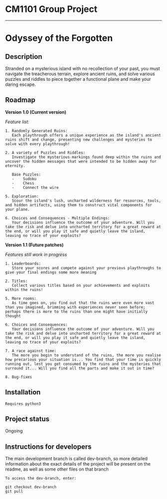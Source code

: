 
# CM1101 Group Project
***

# Odyssey of the Forgotten

## Description
Stranded on a mysterious island with no recollection of your past, you must navigate the treacherous terrain, explore ancient ruins, and solve various puzzles and riddles to piece together a functional plane and make your daring escape.

## Roadmap
**Version 1.0 (Current version)**

*Feature list:*
```
1. Randomly Generated Ruins: 
   Each playthrough offers a unique experience as the island's ancient ruins shift and change, presenting new challenges and mysteries to solve with every playthrough!

2. A variety of Puzzles and Riddles: 
   Investigate the mysterious markings found deep within the ruins and uncover the hidden messages that were intended to be hidden away for eternity.
   
   Base Puzzles:
   -    Sudoku
   -    Chess
   -    Connect the wire

5. Exploration: 
   Scour the island's lush, uncharted wilderness for resources, tools, and hidden artifacts, using them to construct vital components for your plane.

6. Choices and Consequences - Multiple Endings:
   Your decisions influence the outcome of your adventure. Will you take the risk and delve into uncharted territory for a great reward at the end, or will you play it safe and quietly leave the island, leaving no trace of your exploits?
```

**Version 1.1 (Future patches)**

*Features still work in progress*
```
1. Leaderboards: 
   Store your scores and compete against your previous playthroughs to give your final endings some more meaning
   
2. Titles: 
   Collect various titles based on your achievements and exploits within the ruins!

5. More rooms:
   As time goes on, you find out that the ruins were even more vast than you imagined, brimming with experiences never seen before; perhaps there is more to the ruins than one might have initially thought

6. Choices and Consequences:
   Your decisions influence the outcome of your adventure. Will you take the risk and delve into uncharted territory for a great reward at the end, or will you play it safe and quietly leave the island, leaving no trace of your exploits?

7. A race against time:
   The more you begin to understand of the ruins, the more you realise how precarious your situation is... You find that your time is quickly running out, lest you get consumed by the ruins and the mysteries that surround it... Will you find all the parts and make it out in time?
   
8. Bug-fixes
```

## Installation
```
Requires python3
```

## Project status
Ongoing

## Instructions for developers

The main development branch is called dev-branch, so more detailed information about the exact details of the project will be present on the readme, as well as some other files on that branch

```
To access the dev-branch, enter:

git checkout dev-branch
git pull

```
